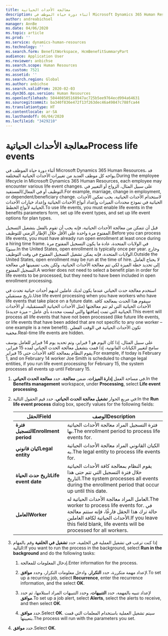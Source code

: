 ```yaml
---
title: معالجة الأحداث الحياتية
description: أثناء دورة حياة الموظف في Microsoft Dynamics 365 Human Resources، قد يواجه كل موظف العديد من تغييرات الأحداث الحياتية المختلفة.
author: andreabichsel
manager: AnnBe
ms.date: 04/06/2020
ms.topic: article
ms.prod: ''
ms.service: dynamics-human-resources
ms.technology: ''
ms.search.form: BenefitWorkspace, HcmBenefitSummaryPart
audience: Application User
ms.reviewer: anbichse
ms.search.scope: Human Resources
ms.custom: 7521
ms.assetid: ''
ms.search.region: Global
ms.author: anbichse
ms.search.validFrom: 2020-02-03
ms.dyn365.ops.version: Human Resources
ms.openlocfilehash: 504408505168947ac725b5ee9764ecd994a64631
ms.sourcegitcommit: ba340f836e472f13f263dec46a49847c788fca44
ms.translationtype: HT
ms.contentlocale: ar-SA
ms.lasthandoff: 06/04/2020
ms.locfileid: "3429210"
---
```

# <a name="process-life-events"></a><span data-ttu-id="5a639-103">معالجة الأحداث الحياتية</span><span class="sxs-lookup"><span data-stu-id="5a639-103">Process life events</span></span>

<span data-ttu-id="5a639-104">أثناء دورة حياة الموظف في Microsoft Dynamics 365 Human Resources، قد يواجه كل موظف العديد من تغييرات الأحداث الحياتية المختلفة.</span><span class="sxs-lookup"><span data-stu-id="5a639-104">During the employee lifecycle in Microsoft Dynamics 365 Human Resources, each employee may encounter various life event changes.</span></span> <span data-ttu-id="5a639-105">على سبيل المثال، الزواج أو التغيير في التوظيف أو في المعال/المستفيد.</span><span class="sxs-lookup"><span data-stu-id="5a639-105">For example, marriage, change in employment, or dependent/beneficiary change.</span></span> <span data-ttu-id="5a639-106">لاستخدام الأحداث الحياتية، يجب تمكين الأحداث الحياتية في نموذج محددات الميزات وإعداد أنواع الأحداث الحياتية وإعداد خيارات الأحداث الحياتية لأنواع الخطط.</span><span class="sxs-lookup"><span data-stu-id="5a639-106">To use life events, you must enable life events in the benefits parameters form, set up life event types, and set up life event options for plan types.</span></span>

<span data-ttu-id="5a639-107">قبل أن تتمكن من معالجة الأحداث الحياتية، فإنه يجب أن تقوم بالفعل بتشغيل التسجيل المفتوح مرة واحدة على الأقل خلال الإطار الزمني للتوظيف.</span><span class="sxs-lookup"><span data-stu-id="5a639-107">Before you can process life events, you must have already run open enrollment at least once during a hiring time frame.</span></span> <span data-ttu-id="5a639-108">في الولايات المتحدة، عادة ما يكون التسجيل المفتوح مرة سنويًا.</span><span class="sxs-lookup"><span data-stu-id="5a639-108">In the United States, open enrollment is typically once per year.</span></span> <span data-ttu-id="5a639-109">وخارج الولايات المتحدة، فإنه يمكن تشغيل التسجيل المفتوح في وقت التوظيف.</span><span class="sxs-lookup"><span data-stu-id="5a639-109">Outside the United States, open enrollment may be run at the time of hire.</span></span> <span data-ttu-id="5a639-110">لا يحتاج العامل إلى تحديد خطة الميزة لكي تتم معالجة الأحداث الحياتية، ولكن يجب تضمينها في معالجة التسجيل المفتوح.</span><span class="sxs-lookup"><span data-stu-id="5a639-110">A worker does not need to select a benefit plan in order for life events to be processed, but they need to have been included in open enrollment processing.</span></span> 

<span data-ttu-id="5a639-111">استخدم معالجة حدث الحياتي عندما يكون لديك عاملين لديهم أحداث حياتية تحدث في تاريخ مستقبلي.</span><span class="sxs-lookup"><span data-stu-id="5a639-111">Use life event processing when you have workers who have life events that take place on a future date.</span></span> <span data-ttu-id="5a639-112">سيقوم هذا الحدث بمعالجة كافة الأحداث الحياتية التي لم تتم معالجتها (مثل الأحداث الحياتية المستقبلية، أو الأحداث الحياتية التي تمت إضافتها والتي ليست محددة بأي عامل – ميزة جديدة).</span><span class="sxs-lookup"><span data-stu-id="5a639-112">This event will process all life events that have not been processed (like future life events, or life events that have been added that are not specific to any one worker – one example is a new benefit).</span></span> <span data-ttu-id="5a639-113">تكون الأحداث الحياتية في الوقت الفعلي مخفية.</span><span class="sxs-lookup"><span data-stu-id="5a639-113">Real-time life events are hidden.</span></span>

<span data-ttu-id="5a639-114">على سبيل المثال، إذا كان اليوم هو 1 فبراير، وتم تحديد يوم 14 فبراير للعامل يوسف سامح لتغيير الكيانات القانونية، إذا قمت بتشغيل معالجة الحدث الحياتي لمده 15 فبراير، يقوم النظام بمعالجة كافة الأحداث حتى 15 فبراير.</span><span class="sxs-lookup"><span data-stu-id="5a639-114">For example, if today is February 1, and on February 14 worker Joe Smith is scheduled to change legal entities, if you run life event processing for February 15, the system processes all events up until February 15.</span></span> 

1. <span data-ttu-id="5a639-115">في مساحة العمل **إدارة الميزات**، ضمن **معالجة**، حدد **معالجة الحدث الحياتي**.</span><span class="sxs-lookup"><span data-stu-id="5a639-115">In the **Benefits management** workspace, under **Processing**, select **Life event processing**.</span></span>

2. <span data-ttu-id="5a639-116">في مربع الحوار **تشغيل معالجة الحدث الحياتي**، حدد قيم الحقول التالية:</span><span class="sxs-lookup"><span data-stu-id="5a639-116">In the **Run life event process** dialog box, specify values for the following fields:</span></span>

   | <span data-ttu-id="5a639-117">الحقل</span><span class="sxs-lookup"><span data-stu-id="5a639-117">Field</span></span> | <span data-ttu-id="5a639-118">‏‏الوصف</span><span class="sxs-lookup"><span data-stu-id="5a639-118">Description</span></span> |
   | --- | --- |
   | <span data-ttu-id="5a639-119">**فترة التسجيل**</span><span class="sxs-lookup"><span data-stu-id="5a639-119">**Enrollment period**</span></span> | <span data-ttu-id="5a639-120">فترة التسجيل المراد معالجة الأحداث الحياتية بها.</span><span class="sxs-lookup"><span data-stu-id="5a639-120">The enrollment period to process life events for.</span></span> |
   | <span data-ttu-id="5a639-121">**كيان قانوني**</span><span class="sxs-lookup"><span data-stu-id="5a639-121">**Legal entity**</span></span> | <span data-ttu-id="5a639-122">الكيان القانوني المراد معالجة الأحداث الحياتية به.</span><span class="sxs-lookup"><span data-stu-id="5a639-122">The legal entity to process life events for.</span></span> |
   | <span data-ttu-id="5a639-123">**تاريخ حدث الحياة**</span><span class="sxs-lookup"><span data-stu-id="5a639-123">**Life event date**</span></span> | <span data-ttu-id="5a639-124">يقوم النظام بمعالجة كافة الأحداث الحياتية خلال فترة التسجيل التي تتم حتى هذا التاريخ.</span><span class="sxs-lookup"><span data-stu-id="5a639-124">The system processes all events during the enrollment period that occur up until this date.</span></span> |
   | <span data-ttu-id="5a639-125">**العامل**</span><span class="sxs-lookup"><span data-stu-id="5a639-125">**Worker**</span></span> | <span data-ttu-id="5a639-126">العامل المراد معالجة الأحداث الحياتية له.</span><span class="sxs-lookup"><span data-stu-id="5a639-126">The worker to process life events for.</span></span> <span data-ttu-id="5a639-127">في حالة ترك هذا الحقل فارغًا، فإنه ستتم معالجة الأحداث الحياتية لكافة العاملين.</span><span class="sxs-lookup"><span data-stu-id="5a639-127">If you leave this field blank, life events will be processed for all workers.</span></span> |

3. <span data-ttu-id="5a639-128">إذا كنت ترغب في تشغيل العملية في الخلفية، حدد **تشغيل في الخلفية** وقم بالمهام التالية:</span><span class="sxs-lookup"><span data-stu-id="5a639-128">If you want to run the process in the background, select **Run in the background** and do the following tasks:</span></span>

   1. <span data-ttu-id="5a639-129">إدخال المعلومات للمعالجة.</span><span class="sxs-lookup"><span data-stu-id="5a639-129">Enter information for the process.</span></span>

   2. <span data-ttu-id="5a639-130">لإعداد مهمة متكررة، حدد **التكرار**، وادخل معلومات التكرار، وحدد **موافق**.</span><span class="sxs-lookup"><span data-stu-id="5a639-130">To set up a recurring job, select **Recurrence**, enter the recurrence information, and the select **OK**.</span></span>

   3. <span data-ttu-id="5a639-131">لإعداد تنبيه بالمهمة، حدد **التنبيهات**، وحدد التنبيهات المراد استلامها، ثم حدد **موافق**.</span><span class="sxs-lookup"><span data-stu-id="5a639-131">To set up a job alert, select **Alerts**, select the alerts to receive, and then select **OK**.</span></span>

   4. <span data-ttu-id="5a639-132">حدد **موافق**.</span><span class="sxs-lookup"><span data-stu-id="5a639-132">Select **OK**.</span></span> <span data-ttu-id="5a639-133">سيتم تشغيل العملية باستخدام المعلمات التي قمت بتعيينها.</span><span class="sxs-lookup"><span data-stu-id="5a639-133">The process will run with the parameters you set.</span></span>

4. <span data-ttu-id="5a639-134">حدد **موافق**.</span><span class="sxs-lookup"><span data-stu-id="5a639-134">Select **OK**.</span></span>
